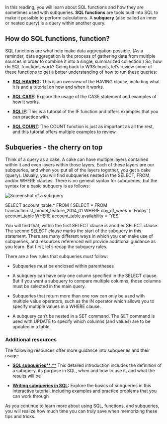 
In this reading, you will learn about SQL functions and how they are sometimes used with subqueries. **SQL functions** are tools built into SQL to make it possible to perform calculations. A **subquery** (also called an inner or nested query) is a query within another query. 

## How do SQL functions, function?

SQL functions are what help make data aggregation possible. (As a reminder, data aggregation is the process of gathering data from multiple sources in order to combine it into a single, summarized collection.) So, how do SQL functions work? Going back to W3Schools, let’s review some of these functions to get a better understanding of how to run these queries:

-   [**SQL HAVING**](http://www-db.deis.unibo.it/courses/TW/DOCS/w3schools/sql/sql_having.asp.html "This link takes you to the W3 Schools tutorial on the SQL HAVING clause.")**:** This is an overview of the HAVING clause, including what it is and a tutorial on how and when it works.
    
-   [**SQL CASE**](https://www.w3schools.com/sql/sql_case.asp "This link takes you to a W3 Schools tutorial on the SQL CASE statement.")**:** Explore the usage of the CASE statement and examples of how it works.
    
-   [**SQL IF**](https://www.w3schools.com/sql/func_mysql_if.asp "This link takes you to a W3 Schools tutorial on the SQL IF function.")**:** This is a tutorial of the IF function and offers examples that you can practice with.
    
-   [**SQL COUNT**](http://www-db.deis.unibo.it/courses/TW/DOCS/w3schools/sql/sql_func_count.asp.html "This link takes you to a W3 Schools tutorial on the SQL COUNT function.")**:** The COUNT function is just as important as all the rest, and this tutorial offers multiple examples to review.
    

## Subqueries - the cherry on top

Think of a query as a cake. A cake can have multiple layers contained within it and even layers within those layers. Each of these layers are our subqueries, and when you put all of the layers together, you get a cake (query). Usually, you will find subqueries nested in the SELECT, FROM, and/or WHERE clauses. There is no general syntax for subqueries, but the syntax for a basic subquery is as follows:

![Screenshot of a subquery](https://d3c33hcgiwev3.cloudfront.net/imageAssetProxy.v1/u_5-It4QSSy-fiLeEEkstg_3fb935d1ede84638afe49c6a7edb9912_Screen-Shot-2021-01-28-at-14.02.37.png?expiry=1628812800000&hmac=mSUiokabdl9_h-9HsWoZdtsePQhKh6iYYOP7yLZWtSM)

SELECT account_table.* FROM ( SELECT * FROM transaction.sf_model_feature_2014_01 WHERE day_of_week = 'Friday' ) account_table WHERE account_table.availability = 'YES'

You will find that, within the first SELECT clause is another SELECT clause. The second SELECT clause marks the start of the subquery in this statement. There are many different ways in which you can make use of subqueries, and resources referenced will provide additional guidance as you learn. But first, let’s recap the subquery rules. 

There are a few rules that subqueries must follow:

-   Subqueries must be enclosed within parentheses
    

-   A subquery can have only one column specified in the SELECT clause. But if you want a subquery to compare multiple columns, those columns must be selected in the main query.
    

-   Subqueries that return more than one row can only be used with multiple value operators, such as the IN operator which allows you to specify multiple values in a WHERE clause.
    

-   A subquery can’t be nested in a SET command. The SET command is used with UPDATE to specify which columns (and values) are to be updated in a table.
    

### **A​dditional resources**

The following resources offer more guidance into subqueries and their usage:

-   [**SQL subqueries****:**](https://www.w3resource.com/sql/subqueries/understanding-sql-subqueries.php "This link takes you to a w3r resource for SQL subqueries.") This detailed introduction includes the definition of a subquery, its purpose in SQL, when and how to use it, and what the results will be
    
-   [**Writing subqueries in SQL**](https://mode.com/sql-tutorial/sql-sub-queries/ "This link takes you to a Mode SQL tutorial on writing subqueries.")**:** Explore the basics of subqueries in this interactive tutorial, including examples and practice problems that you can work through
    

As you continue to learn more about using SQL, functions, and subqueries, you will realize how much time you can truly save when memorizing these tips and tricks.